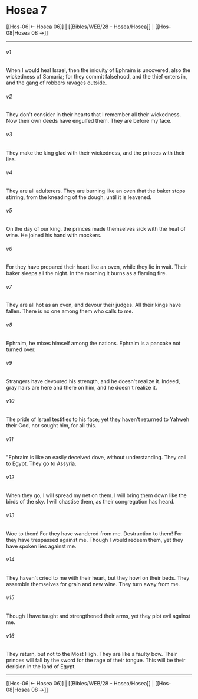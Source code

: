 # Hosea 7

[[Hos-06|← Hosea 06]] | [[Bibles/WEB/28 - Hosea/Hosea]] | [[Hos-08|Hosea 08 →]]
***



###### v1 
When I would heal Israel, then the iniquity of Ephraim is uncovered, also the wickedness of Samaria; for they commit falsehood, and the thief enters in, and the gang of robbers ravages outside. 

###### v2 
They don't consider in their hearts that I remember all their wickedness. Now their own deeds have engulfed them. They are before my face. 

###### v3 
They make the king glad with their wickedness, and the princes with their lies. 

###### v4 
They are all adulterers. They are burning like an oven that the baker stops stirring, from the kneading of the dough, until it is leavened. 

###### v5 
On the day of our king, the princes made themselves sick with the heat of wine. He joined his hand with mockers. 

###### v6 
For they have prepared their heart like an oven, while they lie in wait. Their baker sleeps all the night. In the morning it burns as a flaming fire. 

###### v7 
They are all hot as an oven, and devour their judges. All their kings have fallen. There is no one among them who calls to me. 

###### v8 
Ephraim, he mixes himself among the nations. Ephraim is a pancake not turned over. 

###### v9 
Strangers have devoured his strength, and he doesn't realize it. Indeed, gray hairs are here and there on him, and he doesn't realize it. 

###### v10 
The pride of Israel testifies to his face; yet they haven't returned to Yahweh their God, nor sought him, for all this. 

###### v11 
"Ephraim is like an easily deceived dove, without understanding. They call to Egypt. They go to Assyria. 

###### v12 
When they go, I will spread my net on them. I will bring them down like the birds of the sky. I will chastise them, as their congregation has heard. 

###### v13 
Woe to them! For they have wandered from me. Destruction to them! For they have trespassed against me. Though I would redeem them, yet they have spoken lies against me. 

###### v14 
They haven't cried to me with their heart, but they howl on their beds. They assemble themselves for grain and new wine. They turn away from me. 

###### v15 
Though I have taught and strengthened their arms, yet they plot evil against me. 

###### v16 
They return, but not to the Most High. They are like a faulty bow. Their princes will fall by the sword for the rage of their tongue. This will be their derision in the land of Egypt.

***
[[Hos-06|← Hosea 06]] | [[Bibles/WEB/28 - Hosea/Hosea]] | [[Hos-08|Hosea 08 →]]
